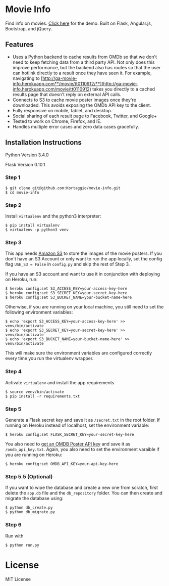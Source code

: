 # Movie Info
Find info on movies. [Click here](http://ga-movie-info.herokuapp.com/) for the demo. Built on Flask, Angular.js, Bootstrap, and jQuery.

## Features
- Uses a Python backend to cache results from OMDb so that we don't need to keep fetching data from a third party API. Not only does this improve performance, but the backend also has routes so that the user can hotlink directly to a result once they have seen it. For example, navigating to [http://ga-movie-info.herokuapp.com**/movie/tt0110912/**](http://ga-movie-info.herokuapp.com/movie/tt0110912) takes you directly to a cached results page that doesn't reply on external API calls.
- Connects to S3 to cache movie poster images once they're downloaded. This avoids exposing the OMDb API key to the client.
- Fully responsive on mobile, tablet, and desktop.
- Social sharing of each result page to Facebook, Twitter, and Google+
- Tested to work on Chrome, Firefox, and IE.
- Handles multiple error cases and zero data cases gracefully.

## Installation Instructions

Python Version 3.4.0

Flask Version 0.10.1

### Step 1

	$ git clone git@github.com:Kortaggio/movie-info.git
	$ cd movie-info

### Step 2

Install `virtualenv` and the python3 interpreter:

	$ pip install virtualenv
	$ virtualenv -p python3 venv

### Step 3

This app needs [Amazon S3](https://aws.amazon.com/s3/) to store the images of the movie posters. If you don't have an S3 Account or only want to run the app locally, set the config flag `USE_S3 = False` in `config.py` and skip the rest of Step 3.

If you have an S3 account and want to use it in conjunction with deploying on Heroku, run:

	$ heroku config:set S3_ACCESS_KEY=your-access-key-here
	$ heroku config:set S3_SECRET_KEY=your-secret-key-here
	$ heroku config:set S3_BUCKET_NAME=your-bucket-name-here

Otherwise, if you are running on your local machine, you still need to set the following environment variables:

	$ echo 'export S3_ACCESS_KEY=your-access-key-here' >> venv/bin/activate
	$ echo 'export S3_SECRET_KEY=your-secret-key-here' >> venv/bin/activate
	$ echo 'export S3_BUCKET_NAME=your-bucket-name-here' >> venv/bin/activate

This will make sure the environment variables are configured correctly every time you run the virtualenv wrapper.

### Step 4

Activate `virtualenv` and install the app requirements

	$ source venv/bin/activate
	$ pip install -r requirements.txt

### Step 5

Generate a Flask secret key and save it as `/secret.txt` in the root folder. If running on Heroku instead of localhost, set the environment variable:

	$ heroku config:set FLASK_SECRET_KEY=your-secret-key-here

You also need to [get an OMDB Poster API key](http://beforethecode.com/projects/omdb/apikey.aspx) and save it as `/omdb_api_key.txt`. Again, you also need to set the environment varaible if you are running on Heroku:

	$ heroku config:set OMDB_API_KEY=your-api-key-here

### Step 5.5 (Optional)

If you want to wipe the database and create a new one from scratch, first delete the `app.db` file and the `db_repository` folder. You can then create and migrate the database using:

	$ python db_create.py
	$ python db_migrate.py

### Step 6

Run with

	$ python run.py

# License

MIT License
